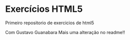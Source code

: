 # Exercícios HTML5
 Primeiro repositorio de exercicios de html5

 Com Gustavo Guanabara
Mais uma alteração no readme!!
